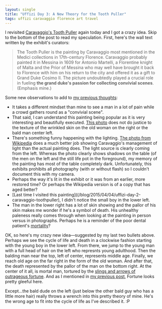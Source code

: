 ```yaml
---
layout: single
title: "Uffizi Day 3: A New Theory for the Tooth Puller"
tags: uffizi caravaggio florence art travel
---
```


I revisited [Caravaggio's Tooth Puller](/blog/2015/04/04/uffizi-day-2-caravaggio-toothpuller) again today and I got a crazy idea. Skip to the bottom of the post to read my speculation. First, here's the wall text written by the exhibit's curators:

>The Tooth Puller is the painting by Caravaggio most mentioned in the Medici collections in 17th-century Florence. Caravaggio probably painted it in Messina in 1609 for Antonio Martelli, a Florentine knight of Malta and the Prior of Messina who may well have brought it back to Florence with him on his return to the city and offered it as a gift to Grand Duke Cosimo II. The picture undoubtedly played a crucial role in fueling **the grand duke's passion for collecting convivial scenes**. (Emphasis mine.)

Some new observations to add to [my previous thoughts](/blog/2015/04/04/uffizi-day-2-caravaggio-toothpuller):

* It takes a different mindset than mine to see a man in a lot of pain while a crowd gathers round as a "convivial scene".
* That said, I can understand this painting being popular as it is very interesting and beautifully executed. [This photo](http://en.wikipedia.org/wiki/Paintings_attributed_to_Caravaggio#/media/File:Toothpuller.jpg) does not do justice to the texture of the wrinkled skin on the old woman on the right or the bald man center left.
* There's something funny happening with the lighting. [The photo from Wikipedia](http://en.wikipedia.org/wiki/Paintings_attributed_to_Caravaggio#/media/File:Toothpuller.jpg) does a much better job showing Caravaggio's management of light than the actual painting does. The light source is clearly coming from the left. Whereas the photo clearly shows shadows on the table (of the men on the left and the still life pot in the foreground), my memory of the painting has most of the table completely dark. Unfortunately, this exhibits prohibits all photography (with or without flash) so I couldn't document this with my camera.
* Perhaps the way it's lit in the exhibit or it was from an earlier, more restored time? Or perhaps the Wikipedia version is of a copy that has aged better?
* [Last time I visited this painting]((/blog/2015/04/04/uffizi-day-2-caravaggio-toothpuller), I didn't notice the small boy in the lower left. 
* The man in the lower right has a lot of skin showing and the pallor of his skin makes me wonder if he's a symbol of death. His unhealthy paleness really comes through when looking at the painting in person versus in photographs. Perhaps he is a reminder of the poor dental patient's [mortality](http://en.wikipedia.org/wiki/Memento_mori)?

OK, so here's my crazy new idea—suggested by my last two bullets above. Perhaps we see the cycle of life and death in a clockwise fashion starting with the young boy in the lower left. From there, we jump to the young man with a full head of hair on the left who represnts young adulthood. Then the balding man near the top, left of center, represents middle age. Finally, we reach old age on the far right in the form of the old woman. And after that, the death represented by the pallor of the man on the bottom right. At the center of it all, is mortal man, tortured by the [slings and arrows of outrageous fortune](http://en.wikipedia.org/wiki/To_be,_or_not_to_be#Text).  And as I mentioned in [my previous post](/blog/2015/04/04/uffizi-day-2-caravaggio-toothpuller), Fortune looks pretty gleeful here.

Except...the bald dude on the left (just below the other bald guy who has a little more hair) really throws a wrench into this pretty theory of mine. He's the wrong age to fit into the cycle of life as I've described it. :P